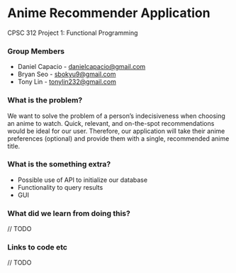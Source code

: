 # Anime Recommender Application
CPSC 312 Project 1: Functional Programming

### Group Members
- Daniel Capacio - danielcapacio@gmail.com
- Bryan Seo - sbokyu9@gmail.com
- Tony Lin - tonylin232@gmail.com

### What is the problem?
We want to solve the problem of a person’s indecisiveness when choosing an anime to watch. Quick, relevant, and on-the-spot recommendations would be ideal for our user. Therefore, our application will take their anime preferences (optional) and provide them with a single, recommended anime title.

### What is the something extra?
- Possible use of API to initialize our database
- Functionality to query results
- GUI

### What did we learn from doing this?
// TODO

### Links to code etc
// TODO
